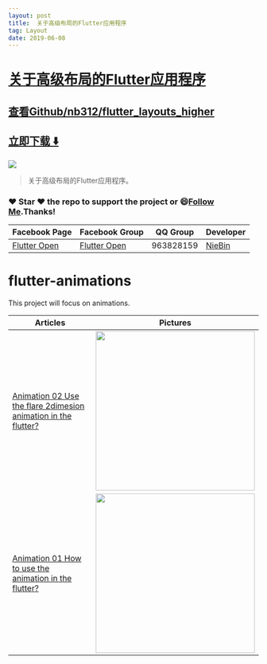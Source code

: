 ```yaml
---
layout: post
title:  关于高级布局的Flutter应用程序
tag: Layout
date: 2019-06-08
---
```


# [关于高级布局的Flutter应用程序 ](http://github.com/nb312/flutter_layouts_higher) 



## [查看Github/nb312/flutter_layouts_higher](http://github.com/nb312/flutter_layouts_higher)
## [立即下载 ️⬇️ ](https://codeload.github.com/nb312/flutter_layouts_higher/zip/master) 


 
![](https://flutterawesome.com/content/images/2018/12/flutter_layouts_higher.jpg)
 
>
> 关于高级布局的Flutter应用程序。
>

 
### :heart: Star :heart: the repo to support the project or :smile:[Follow Me](https://github.com/nb312).Thanks!
Facebook Page | Facebook Group | QQ Group | Developer |
--- | --- | --- | ---
[Flutter Open ](https://www.facebook.com/flutteropen) | [Flutter Open](https://www.facebook.com/groups/948618338674126/) |  963828159 |[NieBin](https://github.com/nb312)

# flutter-animations
This project will focus on animations.

Articles | Pictures
--- | --- 
[Animation 02 Use the flare 2dimesion animation in the flutter?](https://medium.com/flutteropen/animation-02-use-the-flare-animation-in-the-flutter-5fa89dd74c54) | <img src="https://raw.githubusercontent.com/nb312/flutter_layouts_higher/master/doc/animation_flare.gif" height="320" />
[Animation 01 How to use the animation in the flutter?](https://medium.com/flutteropen/animation-01-how-to-use-the-animation-in-the-flutter-e3ef7043f940) | <img src="https://raw.githubusercontent.com/nb312/flutter_layouts_higher/master/doc/animation_01.gif" height="320" />

